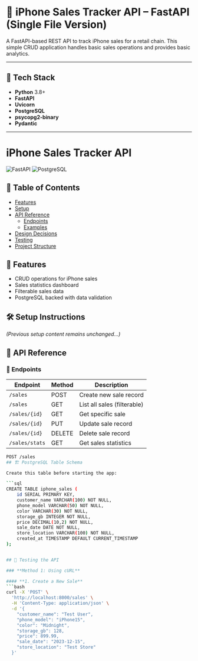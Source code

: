 # 📱 iPhone Sales Tracker API – FastAPI (Single File Version)

A FastAPI-based REST API to track iPhone sales for a retail chain. This simple CRUD application handles basic sales operations and provides basic analytics.

---

## 🚀 Tech Stack

- **Python** 3.8+
- **FastAPI**
- **Uvicorn**
- **PostgreSQL**
- **psycopg2-binary**
- **Pydantic**

---
# iPhone Sales Tracker API

![FastAPI](https://img.shields.io/badge/FastAPI-005571?style=for-the-badge&logo=fastapi)
![PostgreSQL](https://img.shields.io/badge/PostgreSQL-316192?style=for-the-badge&logo=postgresql&logoColor=white)

## 📌 Table of Contents
- [Features](#-features)
- [Setup](#-setup-instructions)
- [API Reference](#-api-reference)
  - [Endpoints](#-api-endpoints)
  - [Examples](#-api-examples)
- [Design Decisions](#-design-decisions)
- [Testing](#-testing)
- [Project Structure](#-project-structure)

## 🚀 Features
- CRUD operations for iPhone sales
- Sales statistics dashboard
- Filterable sales data
- PostgreSQL backed with data validation

## 🛠️ Setup Instructions
_(Previous setup content remains unchanged...)_

## 📡 API Reference

### 🔌 Endpoints
| Endpoint          | Method | Description                      |
|-------------------|--------|----------------------------------|
| `/sales`          | POST   | Create new sale record           |
| `/sales`          | GET    | List all sales (filterable)      |
| `/sales/{id}`     | GET    | Get specific sale               |
| `/sales/{id}`     | PUT    | Update sale record               |
| `/sales/{id}`     | DELETE | Delete sale record               |
| `/sales/stats`    | GET    | Get sales statistics            |

```bash
POST /sales
## 🏗️ PostgreSQL Table Schema

Create this table before starting the app:

```sql
CREATE TABLE iphone_sales (
    id SERIAL PRIMARY KEY,
    customer_name VARCHAR(100) NOT NULL,
    phone_model VARCHAR(50) NOT NULL,
    color VARCHAR(30) NOT NULL,
    storage_gb INTEGER NOT NULL,
    price DECIMAL(10,2) NOT NULL,
    sale_date DATE NOT NULL,
    store_location VARCHAR(100) NOT NULL,
    created_at TIMESTAMP DEFAULT CURRENT_TIMESTAMP
);


## 🧪 Testing the API

### **Method 1: Using cURL**

#### **1. Create a New Sale**
```bash
curl -X 'POST' \
  'http://localhost:8000/sales' \
  -H 'Content-Type: application/json' \
  -d '{
    "customer_name": "Test User",
    "phone_model": "iPhone15",
    "color": "Midnight",
    "storage_gb": 128,
    "price": 899.99,
    "sale_date": "2023-12-15",
    "store_location": "Test Store"
  }'





